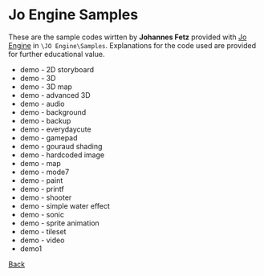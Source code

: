 # Jo Engine Samples

These are the sample codes wirtten by **Johannes Fetz** provided with [Jo Engine](../Jo_Engine.md) in ```\JO Engine\Samples```. Explanations for the code used are provided for further educational value.

- demo - 2D storyboard
- demo - 3D
- demo - 3D map
- demo - advanced 3D
- demo - audio
- demo - background
- demo - backup
- demo - everydaycute
- demo - gamepad
- demo - gouraud shading
- demo - hardcoded image
- demo - map
- demo - mode7
- demo - paint
- demo - printf
- demo - shooter
- demo - simple water effect
- demo - sonic
- demo - sprite animation
- demo - tileset
- demo - video
- demo1

[Back](../Jo_Engine.md)
